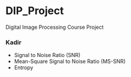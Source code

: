 # DIP_Project
Digital Image Processing Course Project

### Kadir
* Signal to Noise Ratio (SNR)
* Mean-Square Signal to Noise Ratio (MS-SNR)
* Entropy
